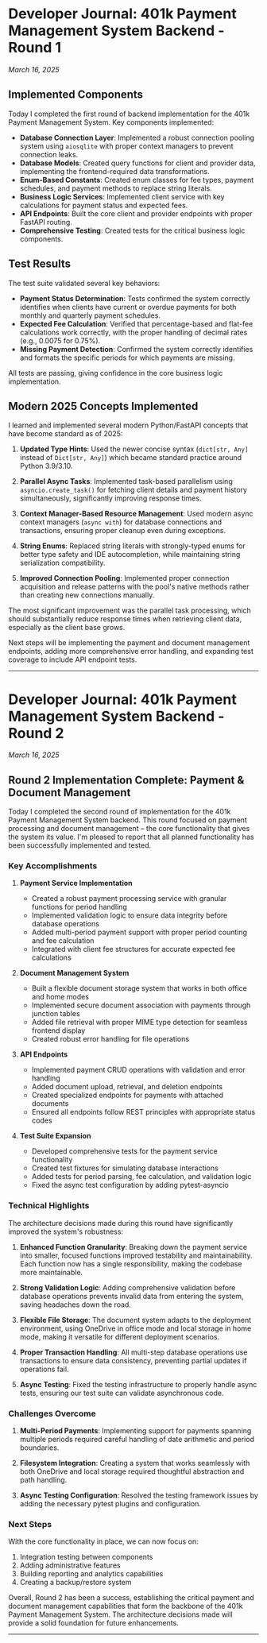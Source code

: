 # Developer Journal: 401k Payment Management System Backend - Round 1

*March 16, 2025*

## Implemented Components

Today I completed the first round of backend implementation for the 401k Payment Management System. Key components implemented:

- **Database Connection Layer**: Implemented a robust connection pooling system using `aiosqlite` with proper context managers to prevent connection leaks.
- **Database Models**: Created query functions for client and provider data, implementing the frontend-required data transformations.
- **Enum-Based Constants**: Created enum classes for fee types, payment schedules, and payment methods to replace string literals.
- **Business Logic Services**: Implemented client service with key calculations for payment status and expected fees.
- **API Endpoints**: Built the core client and provider endpoints with proper FastAPI routing.
- **Comprehensive Testing**: Created tests for the critical business logic components.

## Test Results

The test suite validated several key behaviors:

- **Payment Status Determination**: Tests confirmed the system correctly identifies when clients have current or overdue payments for both monthly and quarterly payment schedules.
- **Expected Fee Calculation**: Verified that percentage-based and flat-fee calculations work correctly, with the proper handling of decimal rates (e.g., 0.0075 for 0.75%).
- **Missing Payment Detection**: Confirmed the system correctly identifies and formats the specific periods for which payments are missing.

All tests are passing, giving confidence in the core business logic implementation.

## Modern 2025 Concepts Implemented

I learned and implemented several modern Python/FastAPI concepts that have become standard as of 2025:

1. **Updated Type Hints**: Used the newer concise syntax (`dict[str, Any]` instead of `Dict[str, Any]`) which became standard practice around Python 3.9/3.10.

2. **Parallel Async Tasks**: Implemented task-based parallelism using `asyncio.create_task()` for fetching client details and payment history simultaneously, significantly improving response times.

3. **Context Manager-Based Resource Management**: Used modern async context managers (`async with`) for database connections and transactions, ensuring proper cleanup even during exceptions.

4. **String Enums**: Replaced string literals with strongly-typed enums for better type safety and IDE autocompletion, while maintaining string serialization compatibility.

5. **Improved Connection Pooling**: Implemented proper connection acquisition and release patterns with the pool's native methods rather than creating new connections manually.

The most significant improvement was the parallel task processing, which should substantially reduce response times when retrieving client data, especially as the client base grows.

Next steps will be implementing the payment and document management endpoints, adding more comprehensive error handling, and expanding test coverage to include API endpoint tests.




---


# Developer Journal: 401k Payment Management System Backend - Round 2

*March 16, 2025*

## Round 2 Implementation Complete: Payment & Document Management

Today I completed the second round of implementation for the 401k Payment Management System backend. This round focused on payment processing and document management – the core functionality that gives the system its value. I'm pleased to report that all planned functionality has been successfully implemented and tested.

### Key Accomplishments

1. **Payment Service Implementation**
   - Created a robust payment processing service with granular functions for period handling
   - Implemented validation logic to ensure data integrity before database operations
   - Added multi-period payment support with proper period counting and fee calculation
   - Integrated with client fee structures for accurate expected fee calculations

2. **Document Management System**
   - Built a flexible document storage system that works in both office and home modes
   - Implemented secure document association with payments through junction tables
   - Added file retrieval with proper MIME type detection for seamless frontend display
   - Created robust error handling for file operations

3. **API Endpoints**
   - Implemented payment CRUD operations with validation and error handling
   - Added document upload, retrieval, and deletion endpoints
   - Created specialized endpoints for payments with attached documents
   - Ensured all endpoints follow REST principles with appropriate status codes

4. **Test Suite Expansion**
   - Developed comprehensive tests for the payment service functionality
   - Created test fixtures for simulating database interactions
   - Added tests for period parsing, fee calculation, and validation logic
   - Fixed the async test configuration by adding pytest-asyncio

### Technical Highlights

The architecture decisions made during this round have significantly improved the system's robustness:

1. **Enhanced Function Granularity**: Breaking down the payment service into smaller, focused functions improved testability and maintainability. Each function now has a single responsibility, making the codebase more maintainable.

2. **Strong Validation Logic**: Adding comprehensive validation before database operations prevents invalid data from entering the system, saving headaches down the road.

3. **Flexible File Storage**: The document system adapts to the deployment environment, using OneDrive in office mode and local storage in home mode, making it versatile for different deployment scenarios.

4. **Proper Transaction Handling**: All multi-step database operations use transactions to ensure data consistency, preventing partial updates if operations fail.

5. **Async Testing**: Fixed the testing infrastructure to properly handle async tests, ensuring our test suite can validate asynchronous code.

### Challenges Overcome

1. **Multi-Period Payments**: Implementing support for payments spanning multiple periods required careful handling of date arithmetic and period boundaries.

2. **Filesystem Integration**: Creating a system that works seamlessly with both OneDrive and local storage required thoughtful abstraction and path handling.

3. **Async Testing Configuration**: Resolved the testing framework issues by adding the necessary pytest plugins and configuration.

### Next Steps

With the core functionality in place, we can now focus on:

1. Integration testing between components
2. Adding administrative features
3. Building reporting and analytics capabilities
4. Creating a backup/restore system

Overall, Round 2 has been a success, establishing the critical payment and document management capabilities that form the backbone of the 401k Payment Management System. The architecture decisions made will provide a solid foundation for future enhancements.


---

